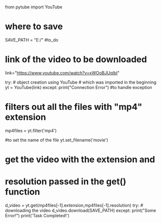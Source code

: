 from pytube import YouTube 
  
# where to save 
SAVE_PATH = "E:/" #to_do 
  
# link of the video to be downloaded 
link="https://www.youtube.com/watch?v=xWOoBJUqlbI"
  
try: 
    # object creation using YouTube
    # which was imported in the beginning 
    yt = YouTube(link) 
except: 
    print("Connection Error") #to handle exception 
  
# filters out all the files with "mp4" extension 
mp4files = yt.filter('mp4') 
  
#to set the name of the file
yt.set_filename('movie')  
  
# get the video with the extension and
# resolution passed in the get() function 
d_video = yt.get(mp4files[-1].extension,mp4files[-1].resolution) 
try: 
    # downloading the video 
    d_video.download(SAVE_PATH) 
except: 
    print("Some Error!") 
print('Task Completed!') 